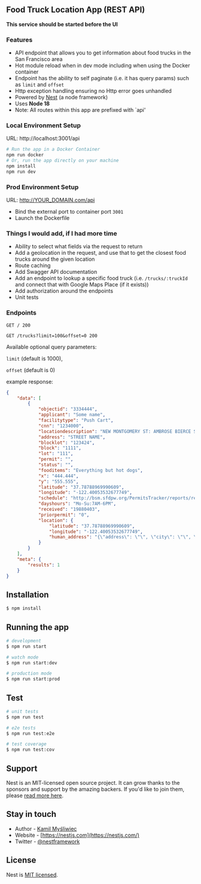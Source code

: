 ## Food Truck Location App (REST API)

**This service should be started before the UI**

### Features
* API endpoint that allows you to get information about food trucks in the San Francisco area
* Hot module reload when in dev mode including when using the Docker container
* Endpoint has the ability to self paginate (i.e. it has query params) such as `limit` and `offset`
* Http exception handling ensuring no Http error goes unhandled
* Powered by [Nest](https://github.com/nestjs/nest) (a node framework)
* Uses **Node 18**
* Note: All routes within this app are prefixed with `api'

### Local Environment Setup

URL: http://localhost:3001/api

```bash
# Run the app in a Docker Container
npm run docker
# Or, run the app directly on your machine
npm install 
npm run dev
````

### Prod Environment Setup

URL: http://YOUR_DOMAIN.com/api

- Bind the external port to container port `3001`
- Launch the Dockerfile


### Things I would add, if I had more time
- Ability to select what fields via the request to return
- Add a geolocation in the request, and use that to get the closest food trucks around the given location
- Route caching
- Add Swagger API documentation
- Add an endpoint to lookup a specific food truck (i.e. `/trucks/:truckId` and connect that with Google Maps Place (if it exists))
- Add authorization around the endpoints
- Unit tests


### Endpoints
```http request
GET / 200
```
```http request
GET /trucks?limit=100&offset=0 200
```
Available optional query parameters: 

`limit` (default is 1000), 

`offset` (default is 0)



example response: 
```json
{
    "data": [
        {
            "objectid": "3334444",
            "applicant": "Some name",
            "facilitytype": "Push Cart",
            "cnn": "1234000",
            "locationdescription": "NEW MONTGOMERY ST: AMBROSE BIERCE ST to MISSION ST (77 - 99)",
            "address": "STREET NAME",
            "blocklot": "123424",
            "block": "1111",
            "lot": "111",
            "permit": "",
            "status": "",
            "fooditems": "Everything but hot dogs",
            "x": "444.444",
            "y": "555.555",
            "latitude": "37.78788969990609",
            "longitude": "-122.40053532677749",
            "schedule": "http://bsm.sfdpw.org/PermitsTracker/reports/report.aspx?title=schedule&report=rptSchedule&params=permit=12MFF-0083&ExportPDF=1&Filename=12MFF-0083_schedule.pdf",
            "dayshours": "Mo-Su:7AM-6PM",
            "received": "19880403",
            "priorpermit": "0",
            "location": {
                "latitude": "37.78788969990609",
                "longitude": "-122.40053532677749",
                "human_address": "{\"address\": \"\", \"city\": \"\", \"state\": \"\", \"zip\": \"\"}"
            }
        }
    ],
    "meta": {
        "results": 1
    }
}
```
## Installation

```bash
$ npm install
```

## Running the app

```bash
# development
$ npm run start

# watch mode
$ npm run start:dev

# production mode
$ npm run start:prod
```

## Test

```bash
# unit tests
$ npm run test

# e2e tests
$ npm run test:e2e

# test coverage
$ npm run test:cov
```

## Support

Nest is an MIT-licensed open source project. It can grow thanks to the sponsors and support by the amazing backers. If you'd like to join them, please [read more here](https://docs.nestjs.com/support).

## Stay in touch

- Author - [Kamil Myśliwiec](https://twitter.com/kammysliwiec)
- Website - [https://nestjs.com](https://nestjs.com/)
- Twitter - [@nestframework](https://twitter.com/nestframework)

## License

  Nest is [MIT licensed](https://github.com/nestjs/nest/blob/master/LICENSE).
